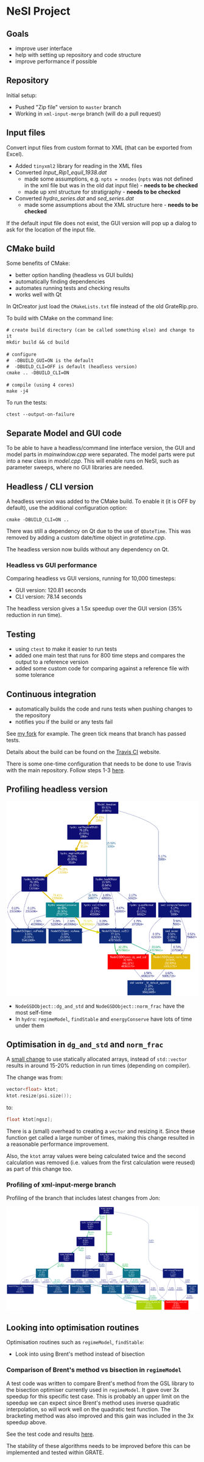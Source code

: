 # NeSI Project

## Goals

* improve user interface
* help with setting up repository and code structure
* improve performance if possible


## Repository

Initial setup:

* Pushed "Zip file" version to `master` branch
* Working in `xml-input-merge` branch (will do a pull request)


## Input files

Convert input files from custom format to XML (that can be exported from Excel).

* Added `tinyxml2` library for reading in the XML files
* Converted *Input_Rip1_equil_1938.dat*
  - made some assumptions, e.g. `npts = nnodes` (`npts` was not defined in the
    xml file but was in the old dat input file) - **needs to be checked**
  - made up xml structure for stratigraphy - **needs to be checked**
* Converted *hydro_series.dat* and *sed_series.dat*
  - made some assumptions about the XML structure here - **needs to be checked**

If the default input file does not exist, the GUI version will pop up a dialog
to ask for the location of the input file.


## CMake build

Some benefits of CMake:

* better option handling (headless vs GUI builds)
* automatically finding dependencies
* automates running tests and checking results
* works well with Qt

In QtCreator just load the `CMakeLists.txt` file instead of the old GrateRip.pro.

To build with CMake on the command line:

```
# create build directory (can be called something else) and change to it
mkdir build && cd build

# configure
#  -DBUILD_GUI=ON is the default
#  -DBUILD_CLI=OFF is default (headless version)
cmake .. -DBUILD_CLI=ON

# compile (using 4 cores)
make -j4
```

To run the tests:

```
ctest --output-on-failure
```


## Separate Model and GUI code

To be able to have a headless/command line interface version, the GUI and model
parts in *mainwindow.cpp* were separated. The model parts were put into a new
class in *model.cpp*. This will enable runs on NeSI, such as parameter sweeps,
where no GUI libraries are needed.


## Headless / CLI version

A headless version was added to the CMake build. To enable it (it is OFF by
default), use the additional configuration option:

```
cmake -DBUILD_CLI=ON ..
```

There was still a dependency on Qt due to the use of `QDateTime`. This was removed
by adding a custom date/time object in *gratetime.cpp*.

The headless version now builds without any dependency on Qt.

### Headless vs GUI performance

Comparing headless vs GUI versions, running for 10,000 timesteps:

- GUI version: 120.81 seconds
- CLI version:  78.14 seconds

The headless version gives a 1.5x speedup over the GUI version (35% reduction
in run time).


## Testing

* using `ctest` to make it easier to run tests
* added one main test that runs for 800 time steps and compares the output to
  a reference version
* added some custom code for comparing against a reference file with some
  tolerance


## Continuous integration

* automatically builds the code and runs tests when pushing changes to the repository
* notifies you if the build or any tests fail

See [my fork](https://github.com/chrisdjscott/GRATE/branches) for example. The green tick
means that branch has passed tests.

Details about the build can be found on the [Travis CI](https://travis-ci.com/chrisdjscott/GRATE/builds/94130621)
website.

There is some one-time configuration that needs to be done to use Travis with
the main repository. Follow steps 1-3
[here](https://docs.travis-ci.com/user/tutorial/#to-get-started-with-travis-ci).


## Profiling headless version

![Profiling results](grate-cli-5000steps.png)

* `NodeGSDObject::dg_and_std` and `NodeGSDObject::norm_frac` have the most self-time
* In `hydro`: `regimeModel`, `findStable` and `energyConserve` have lots of time under them


## Optimisation in `dg_and_std` and `norm_frac`

A [small change](https://github.com/chrisdjscott/GRATE/commit/98b342caf8a8089d8b651ab27eabd8226ce0a466)
to use statically allocated arrays, instead of `std::vector` results in around 15-20% reduction
in run times (depending on compiler).

The change was from:

```cpp
vector<float> ktot;
ktot.resize(psi.size());
```

to:

```cpp
float ktot[ngsz];
```

There is a (small) overhead to creating a `vector` and resizing it. Since these function get
called a large number of times, making this change resulted in a reasonable performance improvement.

Also, the `ktot` array values were being calculated twice and the second calculation was removed
(i.e. values from the first calculation were reused) as part of this change too.

### Profiling of xml-input-merge branch

Profiling of the branch that includes latest changes from Jon:

![Latest profile](grate-cli-10000steps-merge.png)

## Looking into optimisation routines

Optimisation routines such as `regimeModel`, `findStable`:

* Look into using Brent's method instead of bisection

### Comparison of Brent's method vs bisection in `regimeModel`

A test code was written to compare Brent's method from the GSL library to the
bisection optimiser currently used in `regimeModel`. It gave over 3x speedup for this specific test case.
This is probably an
upper limit on the speedup we can expect since Brent's method uses inverse quadratic interpolation, so will
work well on the quadratic test function. The bracketing method was also improved and this
gain was included in the 3x speedup above.

See the test code and results [here](https://github.com/chrisdjscott/compare-grate-opt).

The stability of these algorithms needs to be improved before this can be implemented and tested within GRATE.

